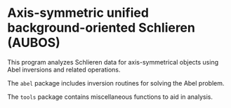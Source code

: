 # Axis-symmetric unified background-oriented Schlieren (AUBOS) 

This program analyzes Schlieren data for axis-symmetrical objects using Abel inversions and related operations.

The `abel` package includes inversion routines for solving the Abel problem. 

The `tools` package contains miscellaneous functions to aid in analysis. 
